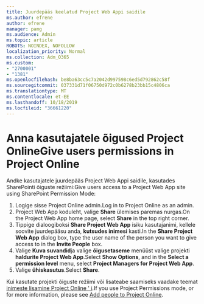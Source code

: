 ```yaml
---
title: Juurdepääs keelatud Project Web Appi saidile
ms.author: efrene
author: efrene
manager: pamg
ms.audience: Admin
ms.topic: article
ROBOTS: NOINDEX, NOFOLLOW
localization_priority: Normal
ms.collection: Adm_O365
ms.custom:
- "2700001"
- "1381"
ms.openlocfilehash: be8ba63cc5c7a2042d997598c6ed5d792862c58f
ms.sourcegitcommit: 037331d71f06750d972c0b6278b23bb15c4806ca
ms.translationtype: MT
ms.contentlocale: et-EE
ms.lasthandoff: 10/18/2019
ms.locfileid: "36661220"
---
```

# <a name="give-users-permissions-in-project-online"></a><span data-ttu-id="b23bf-102">Anna kasutajatele õigused Project Online</span><span class="sxs-lookup"><span data-stu-id="b23bf-102">Give users permissions in Project Online</span></span>

<span data-ttu-id="b23bf-103">Andke kasutajatele juurdepääs Project Web Appi saidile, kasutades SharePointi õiguste režiimi:</span><span class="sxs-lookup"><span data-stu-id="b23bf-103">Give users access to a Project Web App site using SharePoint Permission Mode:</span></span>

1. <span data-ttu-id="b23bf-104">Logige sisse Project Online admin.</span><span class="sxs-lookup"><span data-stu-id="b23bf-104">Log in to Project Online as an admin.</span></span>
2. <span data-ttu-id="b23bf-105">Project Web App koduleht, valige **Share** ülemises paremas nurgas.</span><span class="sxs-lookup"><span data-stu-id="b23bf-105">On the Project Web App home page, select **Share** in the top right corner.</span></span>
3. <span data-ttu-id="b23bf-106">Tippige dialoogiboksi **Share Project Web App** isiku kasutajanimi, kellele soovite juurdepääsu anda, **kutsudes inimesi** kasti.</span><span class="sxs-lookup"><span data-stu-id="b23bf-106">In the **Share Project Web App** dialog box, type the user name of the person you want to give access to in the **Invite People** box.</span></span>
4. <span data-ttu-id="b23bf-107">Valige **Kuva suvandid**ja valige **õigusetaseme** menüüst valige projekti **haldurite Project Web App**.</span><span class="sxs-lookup"><span data-stu-id="b23bf-107">Select **Show Options**, and in the **Select a permission level** menu, select **Project Managers for Project Web App**.</span></span>
5. <span data-ttu-id="b23bf-108">Valige **ühiskasutus**.</span><span class="sxs-lookup"><span data-stu-id="b23bf-108">Select **Share**.</span></span>

<span data-ttu-id="b23bf-109">Kui kasutate projekti õiguste režiimi või lisateabe saamiseks vaadake teemat [inimeste lisamine Project Online ' i](https://docs.microsoft.com/projectonline/step-2-add-people-to-project-online).</span><span class="sxs-lookup"><span data-stu-id="b23bf-109">If you use Project Permissions mode, or for more information, please see [Add people to Project Online](https://docs.microsoft.com/projectonline/step-2-add-people-to-project-online).</span></span>

